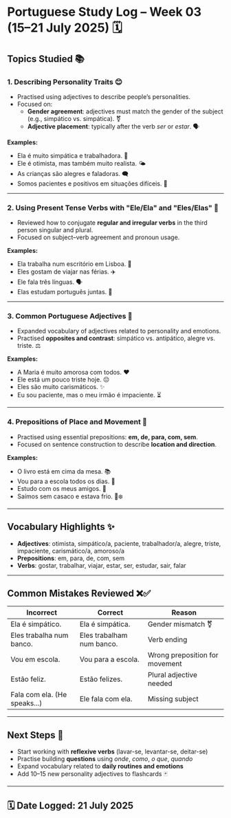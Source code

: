 # Portuguese Study Log – Week 03 (15–21 July 2025) 🗓️

## Topics Studied 📚

### 1. **Describing Personality Traits 😊**
- Practised using adjectives to describe people’s personalities.
- Focused on:
  - **Gender agreement**: adjectives must match the gender of the subject (e.g., simpático vs. simpática). ⚧
  - **Adjective placement**: typically after the verb *ser* or *estar*. 🗣️

**Examples:**
- Ela é muito simpática e trabalhadora. 💼  
- Ele é otimista, mas também muito realista. 🌤️  
- As crianças são alegres e faladoras. 🗨️  
- Somos pacientes e positivos em situações difíceis. 💪

---

### 2. **Using Present Tense Verbs with "Ele/Ela" and "Eles/Elas" 🔄**
- Reviewed how to conjugate **regular and irregular verbs** in the third person singular and plural.
- Focused on subject–verb agreement and pronoun usage.

**Examples:**
- Ela trabalha num escritório em Lisboa. 🏢  
- Eles gostam de viajar nas férias. ✈️  
- Ele fala três línguas. 🗣️  
- Elas estudam português juntas. 📖

---

### 3. **Common Portuguese Adjectives 🎨**
- Expanded vocabulary of adjectives related to personality and emotions.
- Practised **opposites and contrast**: simpático vs. antipático, alegre vs. triste. ⚖️

**Examples:**
- A Maria é muito amorosa com todos. ❤️  
- Ele está um pouco triste hoje. 😔  
- Eles são muito carismáticos. ✨  
- Eu sou paciente, mas o meu irmão é impaciente. ⏳

---

### 4. **Prepositions of Place and Movement 📍**
- Practised using essential prepositions: **em, de, para, com, sem**.
- Focused on sentence construction to describe **location and direction**.

**Examples:**
- O livro está em cima da mesa. 📚  
- Vou para a escola todos os dias. 🏫  
- Estudo com os meus amigos. 🤝  
- Saímos sem casaco e estava frio. 🧥❄️

---

## Vocabulary Highlights ✨
- **Adjectives**: otimista, simpático/a, paciente, trabalhador/a, alegre, triste, impaciente, carismático/a, amoroso/a  
- **Prepositions**: em, para, de, com, sem  
- **Verbs**: gostar, trabalhar, viajar, estar, ser, estudar, sair, falar

---

## Common Mistakes Reviewed ❌✅

| Incorrect | Correct | Reason |
| --------- | ------- | ------ |
| Ela é simpático. | Ela é simpática. | Gender mismatch ⚧ |
| Eles trabalha num banco. | Eles trabalham num banco. | Verb ending |
| Vou em escola. | Vou para a escola. | Wrong preposition for movement |
| Estão feliz. | Estão felizes. | Plural adjective needed |
| Fala com ela. (He speaks...) | Ele fala com ela. | Missing subject |

---

## Next Steps 🚀
- Start working with **reflexive verbs** (lavar-se, levantar-se, deitar-se)  
- Practise building **questions** using *onde*, *como*, *o que*, *quando*  
- Expand vocabulary related to **daily routines and emotions**  
- Add 10–15 new personality adjectives to flashcards 🃏

---

## 🗓️ Date Logged: 21 July 2025
